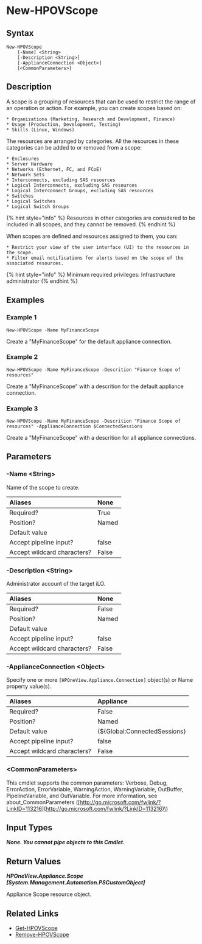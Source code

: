 ﻿---
description: Create new Scope.
---

# New-HPOVScope

## Syntax

```text
New-HPOVScope
    [-Name] <String>
    [-Description <String>]
    [-ApplianceConnection <Object>]
    [<CommonParameters>]
```

## Description

A scope is a grouping of resources that can be used to restrict the range of an operation or action. For example, you can create scopes based on:

	* Organizations (Marketing, Research and Development, Finance)
	* Usage (Production, Development, Testing)
	* Skills (Linux, Windows)

The resources are arranged by categories. All the resources in these categories can be added to or removed from a scope:

	* Enclosures
	* Server Hardware
	* Networks (Ethernet, FC, and FCoE)
	* Network Sets
	* Interconnects, excluding SAS resources
	* Logical Interconnects, excluding SAS resources
	* Logical Interconnect Groups, excluding SAS resources
	* Switches
	* Logical Switches
	* Logical Switch Groups

{% hint style="info" %}
Resources in other categories are considered to be included in all scopes, and they cannot be removed.
{% endhint %}


When scopes are defined and resources assigned to them, you can:

	* Restrict your view of the user interface (UI) to the resources in the scope.
	* Filter email notifications for alerts based on the scope of the associated resources.

{% hint style="info" %}
Minimum required privileges: Infrastructure administrator
{% endhint %}

## Examples

###  Example 1 

```text
New-HPOVScope -Name MyFinanceScope
```

Create a "MyFinanceScope" for the default appliance connection.

###  Example 2 

```text
New-HPOVScope -Name MyFinanceScope -Descrition "Finance Scope of resources"
```

Create a "MyFinanceScope" with a descrition for the default appliance connection.

###  Example 3 

```text
New-HPOVScope -Name MyFinanceScope -Descrition "Finance Scope of resources" -ApplianceConnection $ConnectedSessions
```

Create a "MyFinanceScope" with a descrition for all appliance connections.

## Parameters

### -Name &lt;String&gt;

Name of the scope to create.

| Aliases | None |
| :--- | :--- |
| Required? | True |
| Position? | Named |
| Default value |  |
| Accept pipeline input? | false |
| Accept wildcard characters? | False |

### -Description &lt;String&gt;

Administrator account of the target iLO.

| Aliases | None |
| :--- | :--- |
| Required? | False |
| Position? | Named |
| Default value |  |
| Accept pipeline input? | false |
| Accept wildcard characters? | False |

### -ApplianceConnection &lt;Object&gt;

Specify one or more `[HPOneView.Appliance.Connection]` object(s) or Name property value(s).

| Aliases | Appliance |
| :--- | :--- |
| Required? | False |
| Position? | Named |
| Default value | (${Global:ConnectedSessions} | ? Default) |
| Accept pipeline input? | false |
| Accept wildcard characters? | False |

### &lt;CommonParameters&gt;

This cmdlet supports the common parameters: Verbose, Debug, ErrorAction, ErrorVariable, WarningAction, WarningVariable, OutBuffer, PipelineVariable, and OutVariable. For more information, see about\_CommonParameters \([http://go.microsoft.com/fwlink/?LinkID=113216](http://go.microsoft.com/fwlink/?LinkID=113216)\)

## Input Types

_**None.  You cannot pipe objects to this Cmdlet.**_

## Return Values

_**HPOneView.Appliance.Scope [System.Management.Automation.PSCustomObject]**_

Appliance Scope resource object.

## Related Links

* [Get-HPOVScope](get-hpovscope.md)
* [Remove-HPOVScope](remove-hpovscope.md)
